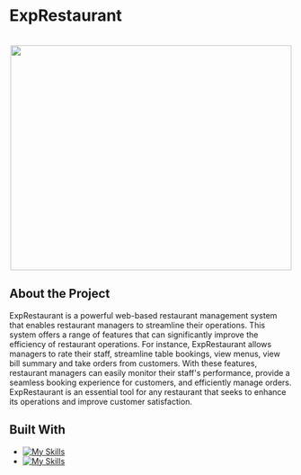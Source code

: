 # ExpRestaurant
<!-- Project Logo -->
<br />
<div align="center">
  
  <a href="https://github.com/nouraalsultan/ExpRestaurant">
    <img src="/imgs/logo.jepg” alt="Logo" width="500" height="400">
  </a>

</div>

<!-- introduction -->
## About the Project

ExpRestaurant is a powerful web-based restaurant management system that enables restaurant managers to streamline their operations. This system offers a range of features that can significantly improve the efficiency of restaurant operations. For instance, ExpRestaurant allows managers to rate their staff, streamline table bookings, view menus, view bill summary and take orders from customers. With these features, restaurant managers can easily monitor their staff's performance, provide a seamless booking experience for customers, and efficiently manage orders. ExpRestaurant is an essential tool for any restaurant that seeks to enhance its operations and improve customer satisfaction.


<!-- technology -->
## Built With

* [![My Skills](https://skills.thijs.gg/icons?i=bootstrap,html,css)](https://skills.thijs.gg)
* [![My Skills](https://skills.thijs.gg/icons?i=js,jquery)](https://skills.thijs.gg)
